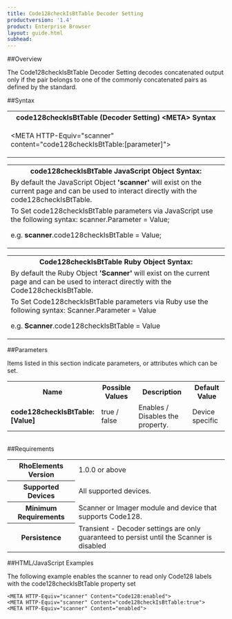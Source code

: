 ```yaml
---
title: Code128checkIsBtTable Decoder Setting
productversion: '1.4'
product: Enterprise Browser
layout: guide.html
subhead: 
---
```

##Overview

The Code128checkIsBtTable Decoder Setting decodes concatenated output only if the pair belongs to one of the commonly concatenated pairs as defined by the standard.

##Syntax

<table class="re-table"><tr><th class="tableHeading">code128checkIsBtTable (Decoder Setting) &lt;META&gt; Syntax
</th></tr><tr><td class="clsSyntaxCells clsOddRow"><p>&lt;META HTTP-Equiv="scanner" content="code128checkIsBtTable:[parameter]"&gt;</p></td></tr></table>
<table class="re-table"><tr><th class="tableHeading">code128checkIsBtTable JavaScript Object Syntax:</th></tr><tr><td class="clsSyntaxCells clsOddRow">
By default the JavaScript Object <b>'scanner'</b> will exist on the current page and can be used to interact directly with the code128checkIsBtTable.
</td></tr><tr><td class="clsSyntaxCells clsEvenRow">
To Set code128checkIsBtTable parameters via JavaScript use the following syntax: scanner.Parameter = Value;
<P />e.g. <b>scanner</b>.code128checkIsBtTable = Value;
</td></tr></table>
<table class="re-table"><tr><th class="tableHeading">Code128checkIsBtTable Ruby Object Syntax:</th></tr><tr><td class="clsSyntaxCells clsOddRow">
By default the Ruby Object <b>'Scanner'</b> will exist on the current page and can be used to interact directly with the Code128checkIsBtTable.
</td></tr><tr><td class="clsSyntaxCells clsEvenRow">
To Set Code128checkIsBtTable parameters via Ruby use the following syntax: Scanner.Parameter = Value
<P />e.g. <b>Scanner</b>.code128checkIsBtTable = Value
</td></tr></table>



##Parameters


Items listed in this section indicate parameters, or attributes which can be set.
<table class="re-table"><col width="20%" /><col width="20%" /><col width="38%" /><col width="22%" /><tr><th class="tableHeading">Name</th><th class="tableHeading">Possible Values</th><th class="tableHeading">Description</th><th class="tableHeading">Default Value</th></tr><tr><td class="clsSyntaxCells clsOddRow"><b>code128checkIsBtTable:[Value]
</b></td><td class="clsSyntaxCells clsOddRow">true / false</td><td class="clsSyntaxCells clsOddRow">Enables / Disables the property.</td><td class="clsSyntaxCells clsOddRow">Device specific</td></tr></table>
<table class="re-table"><col width="78%" /><col width="8%" /><col width="1%" /><col width="5%" /><col width="1%" /><col width="5%" /><col width="2%" /></table>





##Requirements

<table class="re-table"><tr><th class="tableHeading">RhoElements Version</th><td class="clsSyntaxCell clsEvenRow">1.0.0 or above
</td></tr><tr><th class="tableHeading">Supported Devices</th><td class="clsSyntaxCell clsOddRow">All supported devices.</td></tr><tr><th class="tableHeading">Minimum Requirements</th><td class="clsSyntaxCell clsOddRow">Scanner or Imager module and device that supports Code128.</td></tr><tr><th class="tableHeading">Persistence</th><td class="clsSyntaxCell clsEvenRow">Transient - Decoder settings are only guaranteed to persist until the Scanner is disabled</td></tr></table>


##HTML/JavaScript Examples

The following example enables the scanner to read only Code128 labels with the code128checkIsBtTable property set

	<META HTTP-Equiv="scanner" Content="Code128:enabled">
	<META HTTP-Equiv="scanner" Content="code128checkIsBtTable:true">
	<META HTTP-Equiv="scanner" Content="enabled">
					




